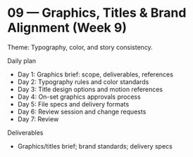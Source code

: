 # 09 — Graphics, Titles & Brand Alignment (Week 9)

Theme: Typography, color, and story consistency.

Daily plan
- Day 1: Graphics brief: scope, deliverables, references
- Day 2: Typography rules and color standards
- Day 3: Title design options and motion references
- Day 4: On-set graphics approvals process
- Day 5: File specs and delivery formats
- Day 6: Review session and change requests
- Day 7: Review

Deliverables
- Graphics/titles brief; brand standards; delivery specs
